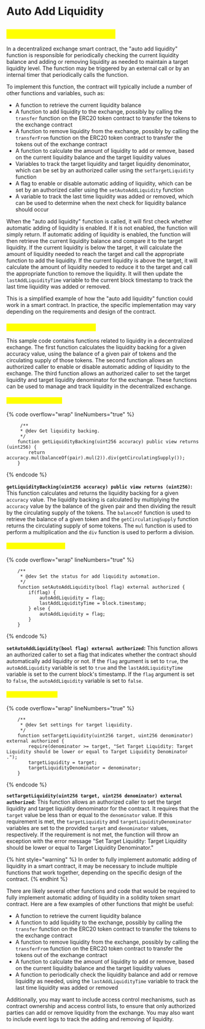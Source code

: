 # Auto Add Liquidity

## <mark style="color:yellow;">What is Auto Add Liquidity?</mark>

In a decentralized exchange smart contract, the "auto add liquidity" function is responsible for periodically checking the current liquidity balance and adding or removing liquidity as needed to maintain a target liquidity level. The function may be triggered by an external call or by an internal timer that periodically calls the function.

To implement this function, the contract will typically include a number of other functions and variables, such as:

* A function to retrieve the current liquidity balance
* A function to add liquidity to the exchange, possibly by calling the `transfer` function on the ERC20 token contract to transfer the tokens to the exchange contract
* A function to remove liquidity from the exchange, possibly by calling the `transferFrom` function on the ERC20 token contract to transfer the tokens out of the exchange contract
* A function to calculate the amount of liquidity to add or remove, based on the current liquidity balance and the target liquidity values
* Variables to track the target liquidity and target liquidity denominator, which can be set by an authorized caller using the `setTargetLiquidity` function
* A flag to enable or disable automatic adding of liquidity, which can be set by an authorized caller using the `setAutoAddLiquidity` function
* A variable to track the last time liquidity was added or removed, which can be used to determine when the next check for liquidity balance should occur

When the "auto add liquidity" function is called, it will first check whether automatic adding of liquidity is enabled. If it is not enabled, the function will simply return. If automatic adding of liquidity is enabled, the function will then retrieve the current liquidity balance and compare it to the target liquidity. If the current liquidity is below the target, it will calculate the amount of liquidity needed to reach the target and call the appropriate function to add the liquidity. If the current liquidity is above the target, it will calculate the amount of liquidity needed to reduce it to the target and call the appropriate function to remove the liquidity. It will then update the `lastAddLiquidityTime` variable to the current block timestamp to track the last time liquidity was added or removed.

This is a simplified example of how the "auto add liquidity" function could work in a smart contract. In practice, the specific implementation may vary depending on the requirements and design of the contract.

### <mark style="color:yellow;">Codes For Auto Add Liquidity</mark>

This sample code contains functions related to liquidity in a decentralized exchange. The first function calculates the liquidity backing for a given accuracy value, using the balance of a given pair of tokens and the circulating supply of those tokens. The second function allows an authorized caller to enable or disable automatic adding of liquidity to the exchange. The third function allows an authorized caller to set the target liquidity and target liquidity denominator for the exchange. These functions can be used to manage and track liquidity in the decentralized exchange.

#### <mark style="color:yellow;">Get Liquidity Backing</mark>

{% code overflow="wrap" lineNumbers="true" %}
```solidity
     /**
     * @dev Get liquidity backing.
     */
    function getLiquidityBacking(uint256 accuracy) public view returns (uint256) {
        return accuracy.mul(balanceOf(pair).mul(2)).div(getCirculatingSupply());
    }
```
{% endcode %}

**`getLiquidityBacking(uint256 accuracy) public view returns (uint256)`:** This function calculates and returns the liquidity backing for a given `accuracy` value. The liquidity backing is calculated by multiplying the `accuracy` value by the balance of the given pair and then dividing the result by the circulating supply of the tokens. The `balanceOf` function is used to retrieve the balance of a given token and the `getCirculatingSupply` function returns the circulating supply of some tokens. The `mul` function is used to perform a multiplication and the `div` function is used to perform a division.

#### <mark style="color:yellow;">Set Auto Add Liquidity</mark>

{% code overflow="wrap" lineNumbers="true" %}
```solidity
    /**
     * @dev Set the status for add liquidity automation.
     */
    function setAutoAddLiquidity(bool flag) external authorized {
        if(flag) {
            autoAddLiquidity = flag;
            lastAddLiquidityTime = block.timestamp;
        } else {
            autoAddLiquidity = flag;
        }
    }
```
{% endcode %}

**`setAutoAddLiquidity(bool flag) external authorized`:** This function allows an authorized caller to set a flag that indicates whether the contract should automatically add liquidity or not. If the `flag` argument is set to `true`, the `autoAddLiquidity` variable is set to `true` and the `lastAddLiquidityTime` variable is set to the current block's timestamp. If the `flag` argument is set to `false`, the `autoAddLiquidity` variable is set to `false`.

#### <mark style="color:yellow;">Set Target Liquidity</mark>

{% code overflow="wrap" lineNumbers="true" %}
```solidity
    /**
     * @dev Set settings for target liquidity.
     */
    function setTargetLiquidity(uint256 target, uint256 denominator) external authorized {
        require(denominator >= target, "Set Target Liquidity: Target Liquidity should be lower or equal to Target Liquidity Denominator .");
        targetLiquidity = target;
        targetLiquidityDenominator = denominator;
    }
```
{% endcode %}

**`setTargetLiquidity(uint256 target, uint256 denominator) external authorized`:** This function allows an authorized caller to set the target liquidity and target liquidity denominator for the contract. It requires that the `target` value be less than or equal to the `denominator` value. If this requirement is met, the `targetLiquidity` and `targetLiquidityDenominator` variables are set to the provided `target` and `denominator` values, respectively. If the requirement is not met, the function will throw an exception with the error message "Set Target Liquidity: Target Liquidity should be lower or equal to Target Liquidity Denominator."

{% hint style="warning" %}
In order to fully implement automatic adding of liquidity in a smart contract, it may be necessary to include multiple functions that work together, depending on the specific design of the contract.
{% endhint %}

There are likely several other functions and code that would be required to fully implement automatic adding of liquidity in a solidity token smart contract. Here are a few examples of other functions that might be useful:

* A function to retrieve the current liquidity balance
* A function to add liquidity to the exchange, possibly by calling the `transfer` function on the ERC20 token contract to transfer the tokens to the exchange contract
* A function to remove liquidity from the exchange, possibly by calling the `transferFrom` function on the ERC20 token contract to transfer the tokens out of the exchange contract
* A function to calculate the amount of liquidity to add or remove, based on the current liquidity balance and the target liquidity values
* A function to periodically check the liquidity balance and add or remove liquidity as needed, using the `lastAddLiquidityTime` variable to track the last time liquidity was added or removed

Additionally, you may want to include access control mechanisms, such as contract ownership and access control lists, to ensure that only authorized parties can add or remove liquidity from the exchange. You may also want to include event logs to track the adding and removing of liquidity.
